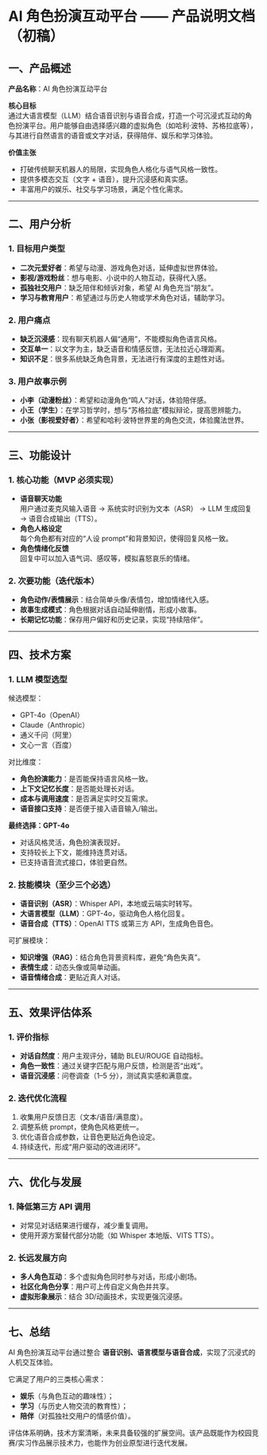 # AI 角色扮演互动平台 —— 产品说明文档（初稿）

## 一、产品概述

**产品名称**：AI 角色扮演互动平台  

**核心目标**  
通过大语言模型（LLM）结合语音识别与语音合成，打造一个可沉浸式互动的角色扮演平台。用户能够自由选择感兴趣的虚拟角色（如哈利·波特、苏格拉底等），与其进行自然语言的语音或文字对话，获得陪伴、娱乐和学习体验。  

**价值主张**  
- 打破传统聊天机器人的局限，实现角色人格化与语气风格一致性。  
- 提供多模态交互（文字 + 语音），提升沉浸感和真实感。  
- 丰富用户的娱乐、社交与学习场景，满足个性化需求。  

---

## 二、用户分析

### 1. 目标用户类型
- **二次元爱好者**：希望与动漫、游戏角色对话，延伸虚拟世界体验。  
- **影视/游戏粉丝**：想与电影、小说中的人物互动，获得代入感。  
- **孤独社交用户**：缺乏陪伴和倾诉对象，希望 AI 角色充当“朋友”。  
- **学习与教育用户**：希望通过与历史人物或学术角色对话，辅助学习。  

### 2. 用户痛点
- **缺乏沉浸感**：现有聊天机器人偏“通用”，不能模拟角色语言风格。  
- **交互单一**：以文字为主，缺乏语音和情感反馈，无法拉近心理距离。  
- **知识不足**：很多系统缺乏角色背景，无法进行有深度的主题性对话。  

### 3. 用户故事示例
- **小李（动漫粉丝）**：希望和动漫角色“鸣人”对话，体验陪伴感。  
- **小王（学生）**：在学习哲学时，想与“苏格拉底”模拟辩论，提高思辨能力。  
- **小张（影视爱好者）**：希望和哈利·波特世界里的角色交流，体验魔法世界。  

---

## 三、功能设计

### 1. 核心功能（MVP 必须实现）
- **语音聊天功能**  
  用户通过麦克风输入语音 → 系统实时识别为文本（ASR） → LLM 生成回复 → 语音合成输出（TTS）。  
- **角色人格设定**  
  每个角色都有对应的“人设 prompt”和背景知识，使得回复风格一致。  
- **角色情绪化反馈**  
  回复中可以加入语气词、感叹等，模拟喜怒哀乐的情绪。  

### 2. 次要功能（迭代版本）
- **角色动作/表情展示**：结合简单头像/表情包，增加情绪代入感。  
- **故事生成模式**：角色根据对话自动延伸剧情，形成小故事。  
- **长期记忆功能**：保存用户偏好和历史记录，实现“持续陪伴”。  

---

## 四、技术方案

### 1. LLM 模型选型
候选模型：  
- GPT-4o（OpenAI）  
- Claude（Anthropic）  
- 通义千问（阿里）  
- 文心一言（百度）  

对比维度：  
- **角色扮演能力**：是否能保持语言风格一致。  
- **上下文记忆长度**：是否能处理长对话。  
- **成本与调用速度**：是否满足实时交互需求。  
- **语音接口支持**：是否便于接入语音输入/输出。  

**最终选择：GPT-4o**  
- 对话风格灵活，角色扮演表现好。  
- 支持较长上下文，能维持连贯对话。  
- 已支持语音流式接口，体验更自然。  

### 2. 技能模块（至少三个必选）
- **语音识别（ASR）**：Whisper API，本地或云端实时转写。  
- **大语言模型（LLM）**：GPT-4o，驱动角色人格化回复。  
- **语音合成（TTS）**：OpenAI TTS 或第三方 API，生成角色音色。  

可扩展模块：  
- **知识增强（RAG）**：结合角色背景资料库，避免“角色失真”。  
- **表情生成**：动态头像或简单动画。  
- **语音情绪合成**：更贴近真人对话。  

---

## 五、效果评估体系

### 1. 评价指标
- **对话自然度**：用户主观评分，辅助 BLEU/ROUGE 自动指标。  
- **角色一致性**：通过关键字匹配与用户反馈，检测是否“出戏”。  
- **语音沉浸感**：问卷调查（1–5 分），测试真实感和满意度。  

### 2. 迭代优化流程
1. 收集用户反馈日志（文本/语音/满意度）。  
2. 调整系统 prompt，使角色风格更统一。  
3. 优化语音合成参数，让音色更贴近角色设定。  
4. 持续迭代，形成“用户驱动的改进闭环”。  

---

## 六、优化与发展

### 1. 降低第三方 API 调用
- 对常见对话结果进行缓存，减少重复调用。  
- 使用开源方案替代部分功能（如 Whisper 本地版、VITS TTS）。  

### 2. 长远发展方向
- **多人角色互动**：多个虚拟角色同时参与对话，形成小剧场。  
- **社区化角色分享**：用户可上传自定义角色并共享。  
- **虚拟形象展示**：结合 3D/动画技术，实现更强沉浸感。  

---

## 七、总结

AI 角色扮演互动平台通过整合 **语音识别、语言模型与语音合成**，实现了沉浸式的人机交互体验。  

它满足了用户的三类核心需求：  
- **娱乐**（与角色互动的趣味性）；  
- **学习**（与历史人物交流的教育性）；  
- **陪伴**（对孤独社交用户的情感价值）。  

评估体系明确，技术方案清晰，未来具备较强的扩展空间。该产品既能作为校园竞赛/实习作品展示技术力，也能作为创业原型进行迭代发展。  
